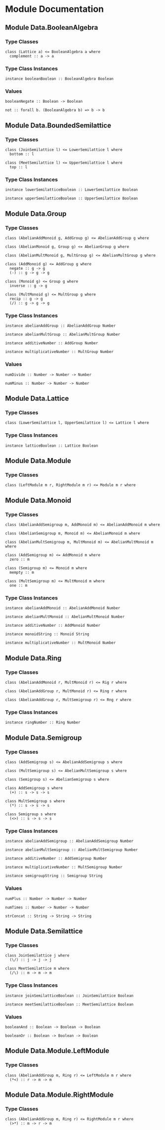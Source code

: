 # Module Documentation

## Module Data.BooleanAlgebra

### Type Classes

    class (Lattice a) <= BooleanAlgebra a where
      complement :: a -> a


### Type Class Instances

    instance booleanBoolean :: BooleanAlgebra Boolean


### Values

    booleanNegate :: Boolean -> Boolean

    not :: forall b. (BooleanAlgebra b) => b -> b


## Module Data.BoundedSemilattice

### Type Classes

    class (JoinSemilattice l) <= LowerSemilattice l where
      bottom :: l

    class (MeetSemilattice l) <= UpperSemilattice l where
      top :: l


### Type Class Instances

    instance lowerSemilatticeBoolean :: LowerSemilattice Boolean

    instance upperSemilatticeBoolean :: UpperSemilattice Boolean


## Module Data.Group

### Type Classes

    class (AbelianAddMonoid g, AddGroup g) <= AbelianAddGroup g where

    class (AbelianMonoid g, Group g) <= AbelianGroup g where

    class (AbelianMultMonoid g, MultGroup g) <= AbelianMultGroup g where

    class (AddMonoid g) <= AddGroup g where
      negate :: g -> g
      (-) :: g -> g -> g

    class (Monoid g) <= Group g where
      inverse :: g -> g

    class (MultMonoid g) <= MultGroup g where
      recip :: g -> g
      (/) :: g -> g -> g


### Type Class Instances

    instance abelianAddGroup :: AbelianAddGroup Number

    instance abelianMultGroup :: AbelianMultGroup Number

    instance additiveNumber :: AddGroup Number

    instance multiplicativeNumber :: MultGroup Number


### Values

    numDivide :: Number -> Number -> Number

    numMinus :: Number -> Number -> Number


## Module Data.Lattice

### Type Classes

    class (LowerSemilattice l, UpperSemilattice l) <= Lattice l where


### Type Class Instances

    instance latticeBoolean :: Lattice Boolean


## Module Data.Module

### Type Classes

    class (LeftModule m r, RightModule m r) <= Module m r where


## Module Data.Monoid

### Type Classes

    class (AbelianAddSemigroup m, AddMonoid m) <= AbelianAddMonoid m where

    class (AbelianSemigroup m, Monoid m) <= AbelianMonoid m where

    class (AbelianMultSemigroup m, MultMonoid m) <= AbelianMultMonoid m where

    class (AddSemigroup m) <= AddMonoid m where
      zero :: m

    class (Semigroup m) <= Monoid m where
      mempty :: m

    class (MultSemigroup m) <= MultMonoid m where
      one :: m


### Type Class Instances

    instance abelianAddMonoid :: AbelianAddMonoid Number

    instance abelianMultMonoid :: AbelianMultMonoid Number

    instance additiveNumber :: AddMonoid Number

    instance monoidString :: Monoid String

    instance multiplicativeNumber :: MultMonoid Number


## Module Data.Ring

### Type Classes

    class (AbelianAddMonoid r, MultMonoid r) <= Rig r where

    class (AbelianAddGroup r, MultMonoid r) <= Ring r where

    class (AbelianAddGroup r, MultSemigroup r) <= Rng r where


### Type Class Instances

    instance ringNumber :: Ring Number


## Module Data.Semigroup

### Type Classes

    class (AddSemigroup s) <= AbelianAddSemigroup s where

    class (MultSemigroup s) <= AbelianMultSemigroup s where

    class (Semigroup s) <= AbelianSemigroup s where

    class AddSemigroup s where
      (+) :: s -> s -> s

    class MultSemigroup s where
      (*) :: s -> s -> s

    class Semigroup s where
      (<>) :: s -> s -> s


### Type Class Instances

    instance abelianAddSemigroup :: AbelianAddSemigroup Number

    instance abelianMultSemigroup :: AbelianMultSemigroup Number

    instance additiveNumber :: AddSemigroup Number

    instance multiplicativeNumber :: MultSemigroup Number

    instance semigroupString :: Semigroup String


### Values

    numPlus :: Number -> Number -> Number

    numTimes :: Number -> Number -> Number

    strConcat :: String -> String -> String


## Module Data.Semilattice

### Type Classes

    class JoinSemilattice j where
      (\/) :: j -> j -> j

    class MeetSemilattice m where
      (/\) :: m -> m -> m


### Type Class Instances

    instance joinSemilatticeBoolean :: JoinSemilattice Boolean

    instance meetSemilatticeBoolean :: MeetSemilattice Boolean


### Values

    booleanAnd :: Boolean -> Boolean -> Boolean

    booleanOr :: Boolean -> Boolean -> Boolean


## Module Data.Module.LeftModule

### Type Classes

    class (AbelianAddGroup m, Ring r) <= LeftModule m r where
      (*<) :: r -> m -> m


## Module Data.Module.RightModule

### Type Classes

    class (AbelianAddGroup m, Ring r) <= RightModule m r where
      (>*) :: m -> r -> m



